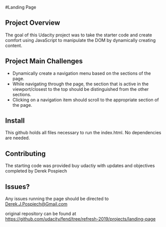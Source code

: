 #Landing Page

Project Overview
------------

The goal of this Udacity project was to take the starter code and create comfort using JavaScript to manipulate the DOM by dynamically creating content.

Project Main Challenges
------------

* Dynamically create a navigation menu based on the sections of the page.
* While navigating through the page, the section that is active in the viewport/closest to the top should be distinguished from the other sections.
* Clicking on a navigation item should scroll to the appropriate section of the page.

Install
--------
This github holds all files necessary to run the index.html. No dependencies are needed.

Contributing
------------
The starting code was provided buy udactiy with updates and objectives completed by Derek Pospiech

Issues?
------------
Any issues running the page should be directed to Derek.J.Pospiech@Gmail.com

original repository can be found at https://github.com/udacity/fend/tree/refresh-2019/projects/landing-page



